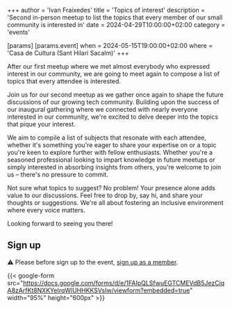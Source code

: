 +++
author = 'Ivan Fraixedes'
title = 'Topics of interest'
description = 'Second in-person meetup to list the topics that every member of our small community is interested in'
date = 2024-04-29T10:00:00+02:00
category = 'events'

[params]
[params.event]
when = 2024-05-15T19:00:00+02:00
where = 'Casa de Cultura (Sant Hilari Sacalm)'
+++

After our first meetup where we met almost everybody who expressed interest in our community, we are going to meet again to compose a list of topics that every attendee is interested.
<!--more-->

Join us for our second meetup as we gather once again to shape the future discussions of our growing tech community. Building upon the success of our inaugural gathering where we connected with nearly everyone interested in our community, we're excited to delve deeper into the topics that pique your interest.

We aim to compile a list of subjects that resonate with each attendee, whether it's something you're eager to share your expertise on or a topic you're keen to explore further with fellow enthusiasts. Whether you're a seasoned professional looking to impart knowledge in future meetups or simply interested in absorbing insights from others, you're welcome to join us – there's no pressure to commit.

Not sure what topics to suggest? No problem! Your presence alone adds value to our discussions. Feel free to drop by, say hi, and share your thoughts or suggestions. We're all about fostering an inclusive environment where every voice matters.

Looking forward to seeing you there!

## Sign up

:warning: Please before sign up to the event, [sign up as a member](/sign-up-member).

{{< google-form src="https://docs.google.com/forms/d/e/1FAIpQLSfwuEGTCMEVdB5JezCiqA8zArfKt8NXKYeIrqWlUHHKKSVsIw/viewform?embedded=true" width="95%" height="600px" >}}
